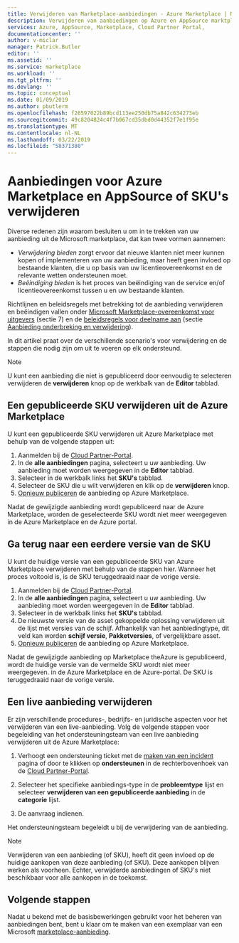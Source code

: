 ```yaml
---
title: Verwijderen van Marketplace-aanbiedingen - Azure Marketplace | Microsoft Docs
description: Verwijderen van aanbiedingen op Azure en AppSource marktplaatsen, met behulp van de Cloud Partner-Portal
services: Azure, AppSource, Marketplace, Cloud Partner Portal,
documentationcenter: ''
author: v-miclar
manager: Patrick.Butler
editor: ''
ms.assetid: ''
ms.service: marketplace
ms.workload: ''
ms.tgt_pltfrm: ''
ms.devlang: ''
ms.topic: conceptual
ms.date: 01/09/2019
ms.author: pbutlerm
ms.openlocfilehash: f26597022b89bcd113ee250db75a842c634273eb
ms.sourcegitcommit: 49c8204824c4f7b067cd35dbd0d44352f7e1f95e
ms.translationtype: MT
ms.contentlocale: nl-NL
ms.lasthandoff: 03/22/2019
ms.locfileid: "58371380"
---
```

# <a name="delete-azure-marketplace-and-appsource-offers-or-skus"></a>Aanbiedingen voor Azure Marketplace en AppSource of SKU's verwijderen

Diverse redenen zijn waarom besluiten u om in te trekken van uw aanbieding uit de Microsoft marketplace, dat kan twee vormen aannemen:

- *Verwijdering bieden* zorgt ervoor dat nieuwe klanten niet meer kunnen kopen of implementeren van uw aanbieding, maar heeft geen invloed op bestaande klanten, die u op basis van uw licentieovereenkomst en de relevante wetten ondersteunen moet. 
- *Beëindiging bieden* is het proces van beëindiging van de service en/of licentieovereenkomst tussen u en uw bestaande klanten. 

Richtlijnen en beleidsregels met betrekking tot de aanbieding verwijderen en beëindigen vallen onder [Microsoft Marketplace-overeenkomst voor uitgevers](https://go.microsoft.com/fwlink/?LinkID=699560) (sectie 7) en de [beleidsregels voor deelname aan](https://azure.microsoft.com/support/legal/marketplace/participation-policies/) (sectie [ Aanbieding onderbreking en verwijdering](https://docs.microsoft.com/en-us/legal/marketplace/participation-policy#offering-suspension-and-removal)). 

In dit artikel praat over de verschillende scenario's voor verwijdering en de stappen die nodig zijn om uit te voeren op elk ondersteund.  

> [!NOTE]
> U kunt een aanbieding die niet is gepubliceerd door eenvoudig te selecteren verwijderen de **verwijderen** knop op de werkbalk van de **Editor** tabblad.


## <a name="delete-a-published-sku-from-the-azure-marketplace"></a>Een gepubliceerde SKU verwijderen uit de Azure Marketplace

U kunt een gepubliceerde SKU verwijderen uit Azure Marketplace met behulp van de volgende stappen uit:

1.  Aanmelden bij de [Cloud Partner-Portal](https://cloudpartner.azure.com/).
2.  In de **alle aanbiedingen** pagina, selecteert u uw aanbieding.  Uw aanbieding moet worden weergegeven in de **Editor** tabblad.
3.  Selecteer in de werkbalk links het **SKU's** tabblad. 
4.  Selecteer de SKU die u wilt verwijderen en klik op de **verwijderen** knop.
5.  [Opnieuw publiceren](./cpp-publish-offer.md) de aanbieding op Azure Marketplace.

Nadat de gewijzigde aanbieding wordt gepubliceerd naar de Azure Marketplace, worden de geselecteerde SKU wordt niet meer weergegeven in de Azure Marketplace en de Azure portal.


## <a name="roll-back-to-a-previous-sku-version"></a>Ga terug naar een eerdere versie van de SKU

U kunt de huidige versie van een gepubliceerde SKU van Azure Marketplace verwijderen met behulp van de stappen hier. Wanneer het proces voltooid is, is de SKU teruggedraaid naar de vorige versie.

1. Aanmelden bij de [Cloud Partner-Portal](https://cloudpartner.azure.com/).
2. In de **alle aanbiedingen** pagina, selecteert u uw aanbieding.  Uw aanbieding moet worden weergegeven in de **Editor** tabblad.
3. Selecteer in de werkbalk links het **SKU's** tabblad. 
4. De nieuwste versie van de asset gekoppelde oplossing verwijderen uit de lijst met versies van de schijf.  Afhankelijk van het aanbiedingtype, dit veld kan worden **schijf versie**, **Pakketversies**, of vergelijkbare asset. 
5. [Opnieuw publiceren](./cpp-publish-offer.md) de aanbieding op Azure Marketplace.

Nadat de gewijzigde aanbieding op Marketplace theAzure is gepubliceerd, wordt de huidige versie van de vermelde SKU wordt niet meer weergegeven. in de Azure Marketplace en de Azure-portal.  De SKU is teruggedraaid naar de vorige versie.


## <a name="delete-a-live-offer"></a>Een live aanbieding verwijderen

Er zijn verschillende procedures-, bedrijfs- en juridische aspecten voor het verwijderen van een live-aanbieding. Volg de volgende stappen voor begeleiding van het ondersteuningsteam van een live aanbieding verwijderen uit de Azure Marketplace:

1.  Verhoogt een ondersteuning ticket met de [maken van een incident](https://go.microsoft.com/fwlink/?linkid=844975) pagina of door te klikken op **ondersteunen** in de rechterbovenhoek van de [Cloud Partner-Portal](https://cloudpartner.azure.com/).

2.  Selecteer het specifieke aanbiedings-type in de **probleemtype** lijst en selecteer **verwijderen van een gepubliceerde aanbieding** in de **categorie** lijst.

3.  De aanvraag indienen.

Het ondersteuningsteam begeleidt u bij de verwijdering van de aanbieding.

> [!NOTE]
> Verwijderen van een aanbieding (of SKU), heeft dit geen invloed op de huidige aankopen van deze aanbieding (of SKU). Deze aankopen blijven werken als voorheen. Echter, verwijderde aanbiedingen of SKU's niet beschikbaar voor alle aankopen in de toekomst.


## <a name="next-steps"></a>Volgende stappen

Nadat u bekend met de basisbewerkingen gebruikt voor het beheren van aanbiedingen bent, bent u klaar om te maken van een exemplaar van een Microsoft [marketplace-aanbieding](../cpp-marketplace-offers.md).
